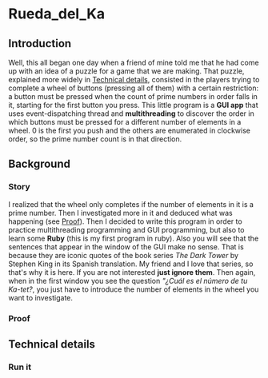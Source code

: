# Rueda_del_Ka
## Introduction
Well, this all began one day when a friend of mine told me that he had come up with an idea of a puzzle for a game that we are making. That puzzle, explained more widely in [Technical details](#Technical-details), consisted in the players trying to complete a wheel of buttons (pressing all of them) with a certain restriction: a button must be pressed when the count of prime numbers in order falls in it, starting for the first button you press. 
This little program is a **GUI app** that uses event-dispatching thread and **multithreading** to discover the order in which buttons must be pressed for a different number of elements in a wheel. 0 is the first you push and the others are enumerated in clockwise order, so the prime number count is in that direction.

## Background
### Story
I realized that the wheel only completes if the number of elements in it is a prime number. Then I investigated more in it and deduced what was happening (see [Proof](#Proof)). Then I decided to write this program in order to practice multithreading programming and GUI programming, but also to learn some **Ruby** (this is my first program in ruby).
Also you will see that the sentences that appear in the window of the GUI make no sense. That is because they are iconic quotes of the book series *The Dark Tower* by Stephen King in its Spanish translation. My friend and I love that series, so that's why it is here. If you are not interested **just ignore them**. Then again, when in the first window you see the question *"¿Cuál es el número de tu Ka-tet?*, you just have to introduce the number of elements in the wheel you want to investigate.

### Proof

## Technical details
### Run it
